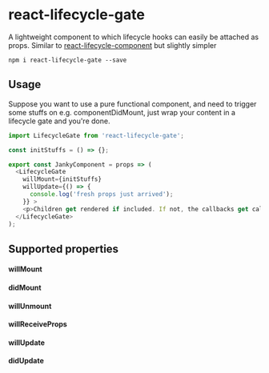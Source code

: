 # react-lifecycle-gate
A lightweight component to which lifecycle hooks can easily be attached as props. Similar to [react-lifecycle-component](https://github.com/JamieDixon/react-lifecycle-component) but slightly simpler

`npm i react-lifecycle-gate --save`

## Usage

Suppose you want to use a pure functional component, and need to trigger some stuffs on e.g. componentDidMount, just wrap your content in a lifecycle gate and you're done.

```javascript
import LifecycleGate from 'react-lifecycle-gate';

const initStuffs = () => {};

export const JankyComponent = props => (
  <LifecycleGate
    willMount={initStuffs}
    willUpdate={() => {
      console.log('fresh props just arrived');
    }} >
    <p>Children get rendered if included. If not, the callbacks get called anyways of course</p>
  </LifecycleGate>
);
```
## Supported properties

#### willMount
#### didMount
#### willUnmount
#### willReceiveProps
#### willUpdate
#### didUpdate
